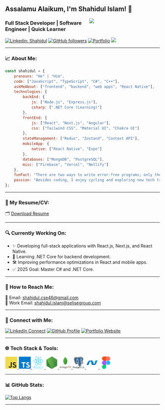## Assalamu Alaikum, I'm Shahidul Islam! 👋

<img align='right' src="https://media.giphy.com/media/M9gbBd9nbDrOTu1Mqx/giphy.gif" width="230">

### Full Stack Developer | Software Engineer | Quick Learner

[![Linkedin: Shahidul](https://img.shields.io/badge/-Shahidul-blue?style=flat-square&logo=Linkedin&logoColor=white&link=https://www.linkedin.com/in/shahid-ul/)](https://www.linkedin.com/in/shahid-ul/)
[![GitHub followers](https://img.shields.io/github/followers/shahidul5?label=Follow&style=social)](https://github.com/shahidul5)
[![Portfolio](https://img.shields.io/badge/Portfolio-46a2f1.svg?&style=flat-square&logo=Google-Chrome&logoColor=white&link=https://shahidul.me)](https://shahidul.me)
![](https://visitor-badge.glitch.me/badge?page_id=shahidul5.shahidul5)

---

### 📈 About Me:

```javascript
const shahidul = {
    pronouns: "He" | "Him",
    code: ["JavaScript", "TypeScript", "C#", "C++"],
    askMeAbout: ["frontend", "backend", "web apps", "React Native"],
    technologies: {
        backEnd: {
            js: ["Node.js", "Express.js"],
            csharp: [".NET Core (Learning)"]
        },
        frontEnd: {
            js: ["React", "Next.js", "Angular"],
            css: ["Tailwind CSS", "Material UI", "Chakra UI"]
        },
        stateManagement: ["Redux", "Zustand", "Context API"],
        mobileApp: {
            native: ["React Native", "Expo"]
        },
        databases: ["MongoDB", "PostgreSQL"],
        misc: ["Firebase", "Vercel", "Netlify"]
    },
    funFact: "There are two ways to write error-free programs; only the third one works.",
    passion: "Besides coding, I enjoy cycling and exploring new tech trends."
};
```

---

### 📄 My Resume/CV:

🗂 [Download Resume](https://drive.google.com/file/d/your_resume_link/view)

---

### 🔍 Currently Working On:

- ✨ Developing full-stack applications with React.js, Next.js, and React Native.
- 🌟 Learning .NET Core for backend development.
- 🛠 Improving performance optimizations in React and mobile apps.
- ✅ 2025 Goal: Master C# and .NET Core.

---

### 📧 How to Reach Me:

📩 Email: shahidul.cse46@gmail.com  
📩 Work Email: shahidul.islam@selisegroup.com  

---

### 🚀 Connect with Me:

[![LinkedIn Connect](https://img.shields.io/badge/%20-Connect-black?color=14171A&labelColor=212121&logo=linkedin&logoColor=ffffff)](https://www.linkedin.com/in/shahidul-islam/)
[![GitHub Profile](https://img.shields.io/badge/%20-GitHub-black?color=24292e&labelColor=181717&logo=github&logoColor=ffffff)](https://github.com/shahidul5)
[![Portfolio Website](https://img.shields.io/badge/Portfolio-My%20Website-brightgreen?style=flat-square)](https://shahidul.me)

---

### 🌐 Tech Stack & Tools:

<p align="left">
<a href="https://developer.mozilla.org/en-US/docs/Web/JavaScript" target="_blank"> <img src="https://raw.githubusercontent.com/devicons/devicon/master/icons/javascript/javascript-original.svg" alt="javascript" width="40" height="40"/> </a>
<a href="https://www.typescriptlang.org/" target="_blank"> <img src="https://raw.githubusercontent.com/devicons/devicon/master/icons/typescript/typescript-original.svg" alt="typescript" width="40" height="40"/> </a>
<a href="https://reactjs.org/" target="_blank"> <img src="https://raw.githubusercontent.com/devicons/devicon/master/icons/react/react-original-wordmark.svg" alt="react" width="40" height="40"/> </a>
<a href="https://nodejs.org/" target="_blank"> <img src="https://raw.githubusercontent.com/devicons/devicon/master/icons/nodejs/nodejs-original.svg" alt="nodejs" width="40" height="40"/> </a>
<a href="https://www.mongodb.com/" target="_blank"> <img src="https://raw.githubusercontent.com/devicons/devicon/master/icons/mongodb/mongodb-original-wordmark.svg" alt="mongodb" width="40" height="40"/> </a>
<a href="https://www.postgresql.org/" target="_blank"> <img src="https://raw.githubusercontent.com/devicons/devicon/master/icons/postgresql/postgresql-original-wordmark.svg" alt="postgresql" width="40" height="40"/> </a>
<a href="https://dotnet.microsoft.com/" target="_blank"> <img src="https://raw.githubusercontent.com/devicons/devicon/master/icons/dot-net/dot-net-original.svg" alt="dotnet" width="40" height="40"/> </a>
<a href="https://www.figma.com/" target="_blank"> <img src="https://raw.githubusercontent.com/devicons/devicon/master/icons/figma/figma-original.svg" alt="figma" width="40" height="40"/> </a>
</p>

---

### 📊 GitHub Stats:

<!-- <img width="550" alt="Shahidul's GitHub Stats" src="https://github-readme-stats.vercel.app/api?username=shahidul5&show_icons=true&theme=radical"/> -->

<!-- [![Top Langs](https://github-readme-stats.vercel.app/api/top-langs/?username=shahidul5&layout=compact&theme=radical)](https://github.com/shahidul5) -->
[![Top Langs](https://github-readme-stats.vercel.app/api/top-langs/?username=shahidul5&layout=compact&langs_count=6&theme=radical)](https://github.com/shahidul5)


<!-- <p>
    <img align="left" src="https://github-readme-stats.vercel.app/api/top-langs?username=shahidul5&show_icons=true&locale=en&layout=compact" alt="shahidul5" /></p>

<p>&nbsp;<img align="center" src="https://github-readme-stats.vercel.app/api?username=shahidul5&show_icons=true&locale=en" alt="shahidul5" /></p>

![](https://raw.githubusercontent.com/shahidul5/cf-stats/main/output/light_card.svg#gh-dark-mode-only)
![](https://raw.githubusercontent.com/shahidul5/cf-stats/main/output/light_card.svg)

![](https://raw.githubusercontent.com/shahidul5/cf-stats/main/output/max_rating.svg)
![](https://raw.githubusercontent.com/shahidul5/cf-stats/main/output/rating.svg)

<p><img align="center" src="https://github-readme-streak-stats.herokuapp.com/?user=shahidul5&" alt="shahidul5" /></p> -->


---
